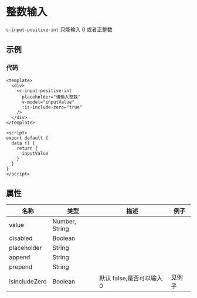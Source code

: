 # 整数输入

`c-input-positive-int`
只能输入 0 或者正整数

## 示例

<Demo>
  <InputPositiveIntDemo />
</Demo>

### 代码

```vue
<template>
  <div>
    <c-input-positive-int
      placeholder="请输入整数"
      v-model="inputValue"
      :is-include-zero="true"
    />
  </div>
</template>

<script>
export default {
  data () {
    return {
      inputValue
    }
  }
}
</script>
```

## 属性

| 名称          | 类型           | 描述                      | 例子   |
| ------------- | -------------- | ------------------------- | ------ |
| value         | Number, String |                           |        |
| disabled      | Boolean        |                           |        |
| placeholder   | String         |                           |        |
| append        | String         |                           |        |
| prepend       | String         |                           |        |
| isIncludeZero | Boolean        | 默认 false,是否可以输入 0 | 见例子 |
